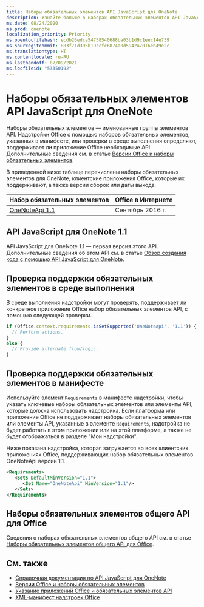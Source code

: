 ```yaml
---
title: Наборы обязательных элементов API JavaScript для OneNote
description: Узнайте больше о наборах обязательных элементов API JavaScript для OneNote.
ms.date: 08/24/2020
ms.prod: onenote
localization_priority: Priority
ms.openlocfilehash: ecdb26edca54758540688ba03b1d9c1eec14e739
ms.sourcegitcommit: 883f71d395b19ccfc6874a0d5942a7016eb49e2c
ms.translationtype: HT
ms.contentlocale: ru-RU
ms.lasthandoff: 07/09/2021
ms.locfileid: "53350192"
---
```

# <a name="onenote-javascript-api-requirement-sets"></a>Наборы обязательных элементов API JavaScript для OneNote

Наборы обязательных элементов — именованные группы элементов API. Надстройки Office с помощью наборов обязательных элементов, указанных в манифесте, или проверки в среде выполнения определяют, поддерживает ли приложение Office необходимые API. Дополнительные сведения см. в статье [Версии Office и наборы обязательных элементов](../../develop/office-versions-and-requirement-sets.md).

В приведенной ниже таблице перечислены наборы обязательных элементов для OneNote, клиентские приложения Office, которые их поддерживают, а также версии сборок или даты выхода.

|  Набор обязательных элементов  |  Office в Интернете |
|:-----|:-----|
| [OneNoteApi 1.1](/javascript/api/onenote?view=onenote-js-1.1&preserve-view=true)  | Сентябрь 2016 г. |  

## <a name="onenote-javascript-api-11"></a>API JavaScript для OneNote 1.1

API JavaScript для OneNote 1.1 — первая версия этого API. Дополнительные сведения об этом API см. в статье [Обзор создания кода с помощью API JavaScript для OneNote](../../onenote/onenote-add-ins-programming-overview.md).

## <a name="runtime-requirement-support-check"></a>Проверка поддержки обязательных элементов в среде выполнения

В среде выполнения надстройки могут проверять, поддерживает ли конкретное приложение Office набор обязательных элементов API, с помощью следующей проверки.

```js
if (Office.context.requirements.isSetSupported('OneNoteApi', '1.1')) {
  // Perform actions.
}
else {
  // Provide alternate flow/logic.
}
```

## <a name="manifest-based-requirement-support-check"></a>Проверка поддержки обязательных элементов в манифесте

Используйте элемент `Requirements` в манифесте надстройки, чтобы указать ключевые наборы обязательных элементов или элементы API, которые должна использовать надстройка. Если платформа или приложение Office не поддерживает наборы обязательных элементов или элементы API, указанные в элементе `Requirements`, надстройка не будет работать в этом приложении или на этой платформе, а также не будет отображаться в разделе "Мои надстройки".

Ниже показана надстройка, которая загружается во всех клиентских приложениях Office, поддерживающих набор обязательных элементов OneNoteApi версии 1.1.

```xml
<Requirements>
   <Sets DefaultMinVersion="1.1">
      <Set Name="OneNoteApi" MinVersion="1.1"/>
   </Sets>
</Requirements>
```

## <a name="office-common-api-requirement-sets"></a>Наборы обязательных элементов общего API для Office

Сведения о наборах обязательных элементов общего API см. в статье [Наборы обязательных элементов общего API для Office](office-add-in-requirement-sets.md).

## <a name="see-also"></a>См. также

- [Справочная документация по API JavaScript для OneNote](/javascript/api/onenote)
- [Версии Office и наборы обязательных элементов](../../develop/office-versions-and-requirement-sets.md)
- [Указание приложений Office и обязательных элементов API](../../develop/specify-office-hosts-and-api-requirements.md)
- [XML-манифест надстроек Office](../../develop/add-in-manifests.md)
